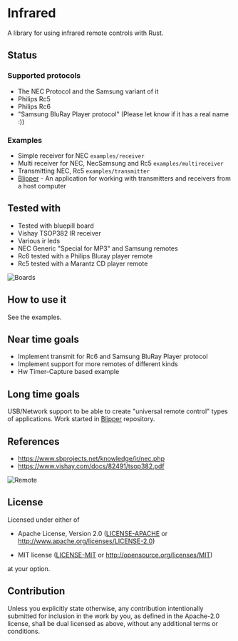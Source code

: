 # Infrared
A library for using infrared remote controls with Rust.

## Status

### Supported protocols
 - The NEC Protocol and the Samsung variant of it
 - Philips Rc5
 - Philips Rc6
 - "Samsung BluRay Player protocol" (Please let know if it has a real name :))

### Examples
 - Simple receiver for NEC ``examples/receiver``
 - Multi receiver for NEC, NecSamsung and Rc5 ``examples/multireceiver``
 - Transmitting NEC, Rc5 ``examples/transmitter``
 - [Blipper](https://github.com/jkristell/blipper) - An application for working
 with transmitters and receivers from a host computer
  
## Tested with
 - Tested with bluepill board
 - Vishay TSOP382 IR receiver
 - Various ir leds
 - NEC Generic "Special for MP3" and Samsung remotes
 - Rc6 tested with a Philips Bluray player remote
 - Rc5 tested with a Marantz CD player remote


![Boards](http://jott.se/wp-content/uploads/2019/09/txrx_setup.jpg)

## How to use it
See the examples.

## Near time goals
 - Implement transmit for Rc6 and Samsung BluRay Player protocol
 - Implement support for more remotes of different kinds
 - Hw Timer-Capture based example
    
## Long time goals
USB/Network support to be able to create "universal remote control" types of applications.
Work started in [Blipper](https://github.com/jkristell/blipper) repository.
    
## References

 * https://www.sbprojects.net/knowledge/ir/nec.php
 * https://www.vishay.com/docs/82491/tsop382.pdf

![Remote](http://jott.se/wp-content/uploads/2019/09/remote_small.jpg)
    
## License

Licensed under either of

- Apache License, Version 2.0 ([LICENSE-APACHE](LICENSE-APACHE) or
  http://www.apache.org/licenses/LICENSE-2.0)

- MIT license ([LICENSE-MIT](LICENSE-MIT) or http://opensource.org/licenses/MIT)

at your option.

## Contribution

Unless you explicitly state otherwise, any contribution intentionally
submitted for inclusion in the work by you, as defined in the Apache-2.0
license, shall be dual licensed as above, without any additional terms or
conditions.

